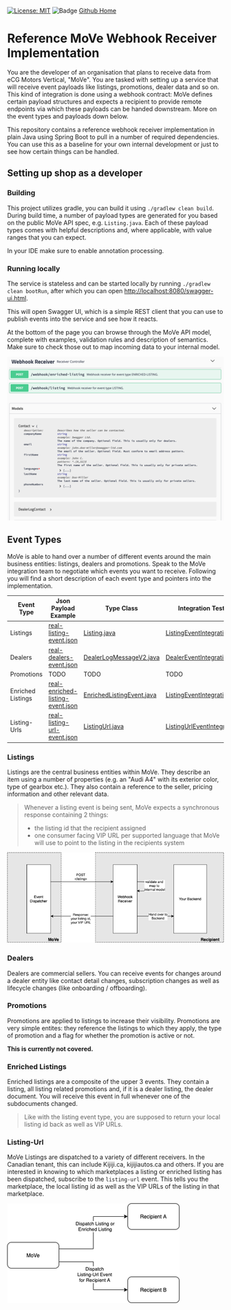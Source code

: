[![License: MIT](https://img.shields.io/badge/License-MIT-yellow.svg)](https://opensource.org/licenses/MIT) ![Badge](https://github.com/eBayClassifiedsGroup/reference-move-webhook-receiver/workflows/Java%20CI/badge.svg)
[Github Home](https://github.com/tastybug/reference-move-webhook-receiver/)

# Reference MoVe Webhook Receiver Implementation

You are the developer of an organisation that plans to receive data from eCG Motors Vertical, "MoVe". You are tasked with setting up a service that will receive event payloads like listings, promotions, dealer data and so on.
This kind of integration is done using a webhook contract: MoVe defines certain payload structures and expects a recipient to provide remote endpoints via which these payloads can be handed downstream. More on the event types and payloads down below.

This repository contains a reference webhook receiver implementation in plain Java using Spring Boot to pull in a number of required dependencies. You can use this as a baseline for your own internal development or just to see how certain things can be handled.

## Setting up shop as a developer
### Building

This project utilizes gradle, you can build it using `./gradlew clean build`. During build time, a number of payload types are generated for you based on the public MoVe API spec, e.g. `Listing.java`. Each of these payload types comes with helpful descriptions and, where applicable, with value ranges that you can expect.

In your IDE make sure to enable annotation processing.

### Running locally

The service is stateless and can be started locally by running `./gradlew clean bootRun`, after which you can open <http://localhost:8080/swagger-ui.html>.

This will open Swagger UI, which is a simple REST client that you can use to publish events into the service and see how it reacts.

At the bottom of the page you can browse through the MoVe API model, complete with examples, validation rules and description of semantics. Make sure to check those out to map incoming data to your internal model.

![Swagger UI as a source to inspect MoVe's domain model](./use-swagger-to-inspect-domain-model.png)


## Event Types

MoVe is able to hand over a number of different events around the main business entities: listings, dealers and promotions.
Speak to the MoVe integration team to negotiate which events you want to receive. Following you will find a short description of each event type and pointers into the implementation.


| Event Type | Json Payload Example | Type Class | Integration Test Example | Controller Example Impl |
| -------------- | --------- | ---------- | ---------- | ---------- |
| Listings | [real-listing-event.json](./src/test/resources/webhook/real-listing-event.json) | [Listing.java](./build/gen-sellermodel/src/gen/java/ecg/move/sellermodel/listing/Listing.java) | [ListingEventIntegrationTest.java](./src/test/java/org/example/move/webhookreceiver/rest/ListingEventIntegrationTest.java) | [ListingReceiverController.java](./src/main/java/org/example/move/webhookreceiver/rest/listing/ListingReceiverController.java) |
| Dealers | [real-dealers-event.json](./src/test/resources/webhook/real-dealers-event.json) | [DealerLogMessageV2.java](./build/gen-sellermodel/src/gen/java/ecg/move/sellermodel/dealer/DealerLogMessageV2.java) | [DealerEventIntegrationTest.java](./src/test/java/org/example/move/webhookreceiver/rest/DealerEventIntegrationTest.java) | [DealerReceiverController.java](./src/main/java/org/example/move/webhookreceiver/rest/dealer/DealerReceiverController.java) |
| Promotions | TODO | TODO | TODO | TODO |
| Enriched Listings | [real-enriched-listing-event.json](./src/test/resources/webhook/real-enriched-listing-event.json) | [EnrichedListingEvent.java](./src/main/java/org/example/move/webhookreceiver/rest/listing/EnrichedListingEvent.java) | [ListingEventIntegrationTest.java](./src/test/java/org/example/move/webhookreceiver/rest/ListingEventIntegrationTest.java) |  [ListingReceiverController.java](./src/main/java/org/example/move/webhookreceiver/rest/listing/ListingReceiverController.java) |
| Listing-Urls | [real-listing-url-event.json](./src/test/resources/webhook/real-listing-url-event.json) | [ListingUrl.java](./build/gen-sellermodel/src/gen/java/ecg/move/sellermodel/webhook/ListingUrl.java) | [ListingUrlEventIntegrationTest.java](./src/test/java/org/example/move/webhookreceiver/rest/ListingUrlEventIntegrationTest.java) | [ListingUrlReceiverController.java](./src/main/java/org/example/move/webhookreceiver/rest/listingurl/ListingUrlReceiverController.java) |


### Listings
Listings are the central business entities within MoVe. They describe an item using a number of properties (e.g. an "Audi A4" with its exterior color, type of gearbox etc.). They also contain a reference to the seller, pricing information and other relevant data.

> Whenever a listing event is being sent, MoVe expects a synchronous response containing 2 things: 
> * the listing id that the recipient assigned
> * one consumer facing VIP URL per supported language that MoVe will use to point to the listing in the recipients system

![listing flow](./listing-flow.png)

### Dealers

Dealers are commercial sellers. You can receive events for changes around a dealer entity like contact detail changes, subscription changes as well as lifecycle changes (like onboarding / offboarding).

### Promotions

Promotions are applied to listings to increase their visibility. Promotions are very simple entites: they reference the listings to which they apply, the type of promotion and a flag for whether the promotion is active or not.

**This is currently not covered.**

### Enriched Listings

Enriched listings are a composite of the upper 3 events. They contain a listing, all listing related promotions and, if it is a dealer listing, the dealer document. You will receive this event in full whenever one of the subdocuments changed.

> Like with the listing event type, you are supposed to return your local listing id back as well as VIP URLs.

### Listing-Url

MoVe Listings are dispatched to a variety of different receivers. In the Canadian tenant, this can include Kijiji.ca, kijijiautos.ca and others. If you are interested in knowing to which marketplaces a listing or enriched listing has been dispatched, subscribe to the `listing-url` event.
This tells you the marketplace, the local listing id as well as the VIP URLs of the listing in that marketplace.

![listing flow](./listing-url-flow.png)
